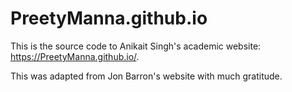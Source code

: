# PreetyManna.github.io
This is the source code to Anikait Singh's academic website: https://PreetyManna.github.io/.

This was adapted from Jon Barron's website with much gratitude.
